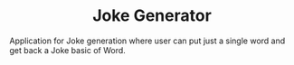 <h1 align="center">Joke Generator</h1>

Application for Joke generation where user can put just a single word and get back a Joke basic of Word.
